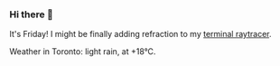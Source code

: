### Hi there :wave:

It's Friday! I might be finally adding refraction to my [terminal raytracer](https://github.com/bewuethr/bash-raytracer).

Weather in Toronto: light rain, at +18°C.
